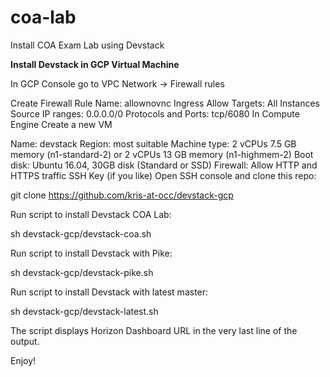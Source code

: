 # coa-lab
Install COA Exam Lab using Devstack

<b>Install Devstack in GCP Virtual Machine</b>

In GCP Console go to VPC Network -> Firewall rules

Create Firewall Rule
Name: allownovnc
Ingress
Allow
Targets: All Instances
Source IP ranges: 0.0.0.0/0
Protocols and Ports: tcp/6080
In Compute Engine Create a new VM

Name: devstack
Region: most suitable
Machine type: 2 vCPUs 7.5 GB memory (n1-standard-2) or 2 vCPUs 13 GB memory (n1-highmem-2)
Boot disk: Ubuntu 16.04, 30GB disk (Standard or SSD)
Firewall: Allow HTTP and HTTPS traffic
SSH Key (if you like)
Open SSH console and clone this repo:

git clone https://github.com/kris-at-occ/devstack-gcp

Run script to install Devstack COA Lab:

sh devstack-gcp/devstack-coa.sh

Run script to install Devstack with Pike:

sh devstack-gcp/devstack-pike.sh

Run script to install Devstack with latest master:

sh devstack-gcp/devstack-latest.sh

The script displays Horizon Dashboard URL in the very last line of the output.

Enjoy!
